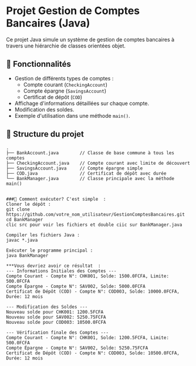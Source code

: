 # Projet Gestion de Comptes Bancaires (Java)

Ce projet Java simule un système de gestion de comptes bancaires à travers une hiérarchie de classes orientées objet.

## 🏦 Fonctionnalités

- Gestion de différents types de comptes :
    - Compte courant (`CheckingAccount`)
    - Compte épargne (`SavingsAccount`)
    - Certificat de dépôt (`COD`)
- Affichage d'informations détaillées sur chaque compte.
- Modification des soldes.
- Exemple d'utilisation dans une méthode `main()`.

## 📁 Structure du projet

```text
.
├── BankAccount.java        // Classe de base commune à tous les comptes
├── CheckingAccount.java    // Compte courant avec limite de découvert
├── SavingsAccount.java     // Compte épargne simple
├── COD.java                // Certificat de dépôt avec durée
└── BankManager.java        // Classe principale avec la méthode main()


###🚀 Comment exécuter? C'est simple  : 
Cloner le dépôt :
git clone https://github.com/votre_nom_utilisateur/GestionComptesBancaires.git
cd BankManager
clic src pour voir les fichiers et double ciic sur BankManager.java

Compiler les fichiers Java :
javac *.java

Exécuter le programme principal :
java BankManager

***Vous devriez avoir ce résultat  : 
--- Informations Initiales des Comptes ---
Compte Courant - Compte N°: CHK001, Solde: 1500.0FCFA, Limite: 500.0FCFA
Compte Épargne - Compte N°: SAV002, Solde: 5000.0FCFA
Certificat de Dépôt (COD) - Compte N°: COD003, Solde: 10000.0FCFA, Durée: 12 mois

--- Modification des Soldes ---
Nouveau solde pour CHK001: 1200.5FCFA
Nouveau solde pour SAV002: 5250.75FCFA
Nouveau solde pour COD003: 10500.0FCFA

--- Vérification finale des Comptes ---
Compte Courant - Compte N°: CHK001, Solde: 1200.5FCFA, Limite: 500.0FCFA
Compte Épargne - Compte N°: SAV002, Solde: 5250.75FCFA
Certificat de Dépôt (COD) - Compte N°: COD003, Solde: 10500.0FCFA, Durée: 12 mois



